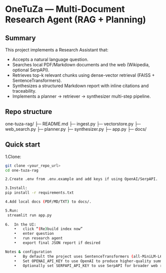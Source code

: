# OneTuZa — Multi-Document Research Agent (RAG + Planning)

## Summary
This project implements a Research Assistant that:
- Accepts a natural language question.
- Searches local PDF/Markdown documents and the web (Wikipedia, optional SerpAPI).
- Retrieves top-k relevant chunks using dense-vector retrieval (FAISS + SentenceTransformers).
- Synthesizes a structured Markdown report with inline citations and traceability.
- Implements a planner → retriever → synthesizer multi-step pipeline.

## Repo structure
one-tuza-rag/
├─ README.md
├─ ingest.py
├─ vectorstore.py
├─ web_search.py
├─ planner.py
├─ synthesizer.py
├─ app.py
├─ docs/

## Quick start

1.Clone:
```bash
git clone <your_repo_url>
cd one-tuza-rag

2.Create .env from .env.example and add keys if using OpenAI/SerpAPI.

3.Install:
pip install -r requirements.txt

4.Add local docs (PDF/MD/TXT) to docs/.

5.Run:
 streamlit run app.py
 
6.	In the UI:
	•	click “(Re)build index now”
	•	enter question
	•	run research agent
	•	export final JSON report if desired

Notes & configuration
	•	By default the project uses SentenceTransformers (all-MiniLM-L6-v2) for embeddings (no external key).
	•	Set OPENAI_API_KEY to use OpenAI to produce higher-quality summarizations (see .env.example).
	•	Optionally set SERPAPI_API_KEY to use SerpAPI for broader web results. If not set, the app falls back to Wikipedia.